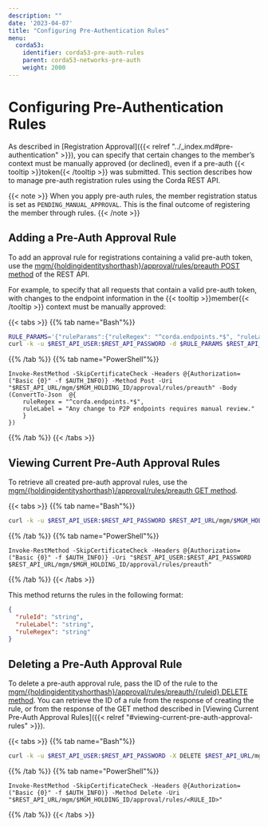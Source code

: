 ```yaml
---
description: ""
date: '2023-04-07'
title: "Configuring Pre-Authentication Rules"
menu:
  corda53:
    identifier: corda53-pre-auth-rules
    parent: corda53-networks-pre-auth
    weight: 2000
---
```

# Configuring Pre-Authentication Rules

As described in [Registration Approval]({{< relref "../_index.md#pre-authentication" >}}), you can specify that certain changes to the member’s context must be manually approved (or declined), even if a pre-auth {{< tooltip >}}token{{< /tooltip >}} was submitted. This section describes how to manage pre-auth registration rules using the Corda REST API.

{{< note >}}
When you apply pre-auth rules, the member registration status is set as `PENDING_MANUAL_APPROVAL`. This is the final outcome of registering the member through rules.
{{< /note >}}

## Adding a Pre-Auth Approval Rule

To add an approval rule for registrations containing a valid pre-auth token, use the [mgm/{holdingidentityshorthash}/approval/rules/preauth POST method](../../../../reference/rest-api/openapi.html#tag/MGM-API/operation/post_mgm__holdingidentityshorthash__approval_rules_preauth) of the REST API.

For example, to specify that all requests that contain a valid pre-auth token, with changes to the endpoint information in the {{< tooltip >}}member{{< /tooltip >}}  context must be manually approved:

{{< tabs >}}
{{% tab name="Bash"%}}
```bash
RULE_PARAMS='{"ruleParams":{"ruleRegex": "^corda.endpoints.*$", "ruleLabel": "Any change to P2P endpoints requires manual review."}}'
curl -k -u $REST_API_USER:$REST_API_PASSWORD -d $RULE_PARAMS $REST_API_URL/mgm/$MGM_HOLDING_ID/approval/rules/preauth
```
{{% /tab %}}
{{% tab name="PowerShell"%}}
```shell
Invoke-RestMethod -SkipCertificateCheck -Headers @{Authorization=("Basic {0}" -f $AUTH_INFO)} -Method Post -Uri "$REST_API_URL/mgm/$MGM_HOLDING_ID/approval/rules/preauth" -Body (ConvertTo-Json  @{
    ruleRegex = "^corda.endpoints.*$",
    ruleLabel = "Any change to P2P endpoints requires manual review."
    }
})
```
{{% /tab %}}
{{< /tabs >}}

## Viewing Current Pre-Auth Approval Rules

To retrieve all created pre-auth approval rules, use the [mgm/{holdingidentityshorthash}/approval/rules/preauth GET method](../../../../reference/rest-api/openapi.html#tag/MGM-API/operation/get_mgm__holdingidentityshorthash__approval_rules_preauth).

{{< tabs >}}
{{% tab name="Bash"%}}
```bash
curl -k -u $REST_API_USER:$REST_API_PASSWORD $REST_API_URL/mgm/$MGM_HOLDING_ID/approval/rules/preauth
```
{{% /tab %}}
{{% tab name="PowerShell"%}}
```shell
Invoke-RestMethod -SkipCertificateCheck -Headers @{Authorization=("Basic {0}" -f $AUTH_INFO)} -Uri "$REST_API_USER:$REST_API_PASSWORD $REST_API_URL/mgm/$MGM_HOLDING_ID/approval/rules/preauth"
```
{{% /tab %}}
{{< /tabs >}}

This method returns the rules in the following format:
```JSON
{
  "ruleId": "string",
  "ruleLabel": "string",
  "ruleRegex": "string"
}
```

## Deleting a Pre-Auth Approval Rule

To delete a pre-auth approval rule, pass the ID of the rule to the [mgm/{holdingidentityshorthash}/approval/rules/preauth/{ruleid} DELETE method](../../../../reference/rest-api/openapi.html#tag/MGM-API/operation/delete_mgm__holdingidentityshorthash__approval_rules_preauth__ruleid_). You can retrieve the ID of a rule from the response of creating the rule, or from the response of the GET method described in [Viewing Current Pre-Auth Approval Rules]({{< relref "#viewing-current-pre-auth-approval-rules" >}}).

{{< tabs >}}
{{% tab name="Bash"%}}
```bash
curl -k -u $REST_API_USER:$REST_API_PASSWORD -X DELETE $REST_API_URL/mgm/$MGM_HOLDING_ID/approval/rules/<RULE_ID>
```
{{% /tab %}}
{{% tab name="PowerShell"%}}
```shell
Invoke-RestMethod -SkipCertificateCheck -Headers @{Authorization=("Basic {0}" -f $AUTH_INFO)} -Method Delete -Uri "$REST_API_URL/mgm/$MGM_HOLDING_ID/approval/rules/<RULE_ID>"
```
{{% /tab %}}
{{< /tabs >}}
